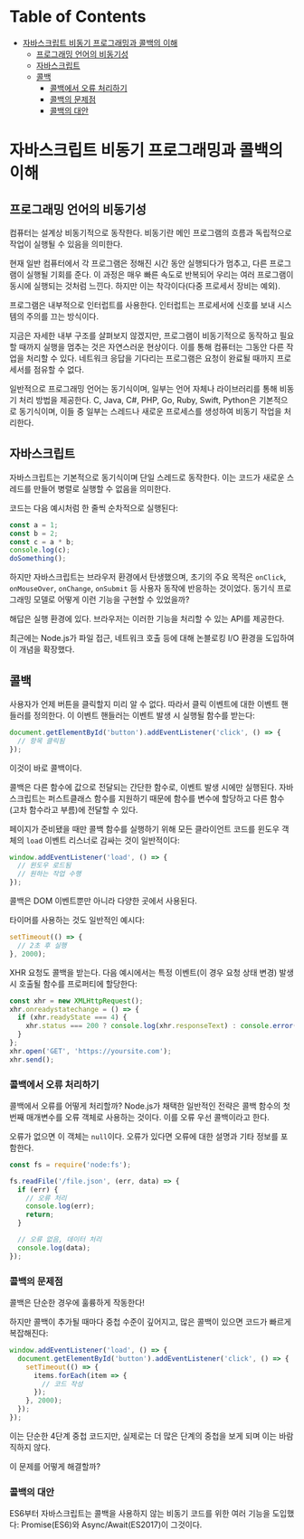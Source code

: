 # Table of Contents

- [자바스크립트 비동기 프로그래밍과 콜백의 이해](#자바스크립트-비동기-프로그래밍과-콜백의-이해)
  - [프로그래밍 언어의 비동기성](#프로그래밍-언어의-비동기성)
  - [자바스크립트](#자바스크립트)
  - [콜백](#콜백)
    - [콜백에서 오류 처리하기](#콜백에서-오류-처리하기)
    - [콜백의 문제점](#콜백의-문제점)
    - [콜백의 대안](#콜백의-대안)

# 자바스크립트 비동기 프로그래밍과 콜백의 이해

## 프로그래밍 언어의 비동기성

컴퓨터는 설계상 비동기적으로 동작한다. 비동기란 메인 프로그램의 흐름과 독립적으로 작업이 실행될 수 있음을 의미한다.

현재 일반 컴퓨터에서 각 프로그램은 정해진 시간 동안 실행되다가 멈추고, 다른 프로그램이 실행될 기회를 준다. 이 과정은 매우 빠른 속도로 반복되어 우리는 여러 프로그램이 동시에 실행되는 것처럼 느낀다. 하지만 이는 착각이다(다중 프로세서 장비는 예외).

프로그램은 내부적으로 인터럽트를 사용한다. 인터럽트는 프로세서에 신호를 보내 시스템의 주의를 끄는 방식이다.

지금은 자세한 내부 구조를 살펴보지 않겠지만, 프로그램이 비동기적으로 동작하고 필요할 때까지 실행을 멈추는 것은 자연스러운 현상이다. 이를 통해 컴퓨터는 그동안 다른 작업을 처리할 수 있다. 네트워크 응답을 기다리는 프로그램은 요청이 완료될 때까지 프로세서를 점유할 수 없다.

일반적으로 프로그래밍 언어는 동기식이며, 일부는 언어 자체나 라이브러리를 통해 비동기 처리 방법을 제공한다. C, Java, C#, PHP, Go, Ruby, Swift, Python은 기본적으로 동기식이며, 이들 중 일부는 스레드나 새로운 프로세스를 생성하여 비동기 작업을 처리한다.

## 자바스크립트

자바스크립트는 기본적으로 동기식이며 단일 스레드로 동작한다. 이는 코드가 새로운 스레드를 만들어 병렬로 실행할 수 없음을 의미한다.

코드는 다음 예시처럼 한 줄씩 순차적으로 실행된다:

```javascript
const a = 1;
const b = 2;
const c = a * b;
console.log(c);
doSomething();
```

하지만 자바스크립트는 브라우저 환경에서 탄생했으며, 초기의 주요 목적은 `onClick`, `onMouseOver`, `onChange`, `onSubmit` 등 사용자 동작에 반응하는 것이었다. 동기식 프로그래밍 모델로 어떻게 이런 기능을 구현할 수 있었을까?

해답은 실행 환경에 있다. 브라우저는 이러한 기능을 처리할 수 있는 API를 제공한다.

최근에는 Node.js가 파일 접근, 네트워크 호출 등에 대해 논블로킹 I/O 환경을 도입하여 이 개념을 확장했다.

## 콜백

사용자가 언제 버튼을 클릭할지 미리 알 수 없다. 따라서 클릭 이벤트에 대한 이벤트 핸들러를 정의한다. 이 이벤트 핸들러는 이벤트 발생 시 실행될 함수를 받는다:

```javascript
document.getElementById('button').addEventListener('click', () => {
  // 항목 클릭됨
});
```

이것이 바로 콜백이다.

콜백은 다른 함수에 값으로 전달되는 간단한 함수로, 이벤트 발생 시에만 실행된다. 자바스크립트는 퍼스트클래스 함수를 지원하기 때문에 함수를 변수에 할당하고 다른 함수(고차 함수라고 부름)에 전달할 수 있다.

페이지가 준비됐을 때만 콜백 함수를 실행하기 위해 모든 클라이언트 코드를 윈도우 객체의 `load` 이벤트 리스너로 감싸는 것이 일반적이다:

```javascript
window.addEventListener('load', () => {
  // 윈도우 로드됨
  // 원하는 작업 수행
});
```

콜백은 DOM 이벤트뿐만 아니라 다양한 곳에서 사용된다.

타이머를 사용하는 것도 일반적인 예시다:

```javascript
setTimeout(() => {
  // 2초 후 실행
}, 2000);
```

XHR 요청도 콜백을 받는다. 다음 예시에서는 특정 이벤트(이 경우 요청 상태 변경) 발생 시 호출될 함수를 프로퍼티에 할당한다:

```javascript
const xhr = new XMLHttpRequest();
xhr.onreadystatechange = () => {
  if (xhr.readyState === 4) {
    xhr.status === 200 ? console.log(xhr.responseText) : console.error('error');
  }
};
xhr.open('GET', 'https://yoursite.com');
xhr.send();
```

### 콜백에서 오류 처리하기

콜백에서 오류를 어떻게 처리할까? Node.js가 채택한 일반적인 전략은 콜백 함수의 첫 번째 매개변수를 오류 객체로 사용하는 것이다. 이를 오류 우선 콜백이라고 한다.

오류가 없으면 이 객체는 `null`이다. 오류가 있다면 오류에 대한 설명과 기타 정보를 포함한다.

```javascript
const fs = require('node:fs');

fs.readFile('/file.json', (err, data) => {
  if (err) {
    // 오류 처리
    console.log(err);
    return;
  }

  // 오류 없음, 데이터 처리
  console.log(data);
});
```

### 콜백의 문제점

콜백은 단순한 경우에 훌륭하게 작동한다!

하지만 콜백이 추가될 때마다 중첩 수준이 깊어지고, 많은 콜백이 있으면 코드가 빠르게 복잡해진다:

```javascript
window.addEventListener('load', () => {
  document.getElementById('button').addEventListener('click', () => {
    setTimeout(() => {
      items.forEach(item => {
        // 코드 작성
      });
    }, 2000);
  });
});
```

이는 단순한 4단계 중첩 코드지만, 실제로는 더 많은 단계의 중첩을 보게 되며 이는 바람직하지 않다.

이 문제를 어떻게 해결할까?

### 콜백의 대안

ES6부터 자바스크립트는 콜백을 사용하지 않는 비동기 코드를 위한 여러 기능을 도입했다: Promise(ES6)와 Async/Await(ES2017)이 그것이다.